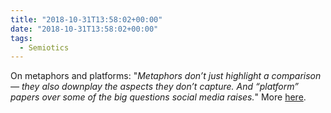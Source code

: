 ```yaml
---
title: "2018-10-31T13:58:02+00:00"
date: "2018-10-31T13:58:02+00:00"
tags:
  - Semiotics
---
```


On metaphors and platforms: "*Metaphors don’t just highlight a comparison — they also downplay the  aspects they don’t capture. And “platform” papers over some of the big  questions social media raises.*" More [here](http://www.niemanlab.org/2017/08/is-platform-the-right-metaphor-for-the-technology-companies-that-dominate-digital-media/).

